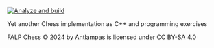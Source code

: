 [![Analyze and build](https://github.com/antlampas/Chess2/actions/workflows/analyzeAndBuild.yml/badge.svg)](https://github.com/antlampas/Chess2/actions/workflows/analyzeAndBuild.yml)

Yet another Chess implementation as C++ and programming exercises

FALP Chess © 2024 by Antlampas is licensed under CC BY-SA 4.0